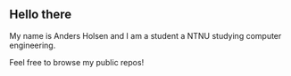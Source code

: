 ## Hello there 

My name is Anders Holsen and I am a student a NTNU studying computer engineering. 

Feel free to browse my public repos!
